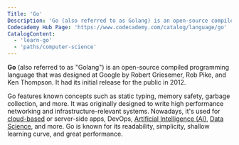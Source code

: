 ```yaml
---
Title: 'Go'
Description: 'Go (also referred to as Golang) is an open-source compiled programming language that was designed at Google and released to the public in 2012.'
Codecademy Hub Page: 'https://www.codecademy.com/catalog/language/go'
CatalogContent:
  - 'learn-go'
  - 'paths/computer-science'
---
```


**Go** (also referred to as "Golang") is an open-source compiled programming language that was designed at Google by Robert Griesemer, Rob Pike, and Ken Thompson. It had its initial release for the public in 2012.

Go features known concepts such as static typing, memory safety, garbage collection, and more. It was originally designed to write high performance networking and infrastructure-relevant systems. Nowadays, it's used for [cloud-based](https://www.codecademy.com/resources/docs/cloud-computing) or server-side apps, DevOps, [Artificial Intelligence (AI)](https://www.codecademy.com/resources/docs/ai), [Data Science](https://www.codecademy.com/resources/docs/data-science), and more. Go is known for its readability, simplicity, shallow learning curve, and great performance.
